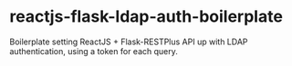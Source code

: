 # reactjs-flask-ldap-auth-boilerplate
Boilerplate setting ReactJS + Flask-RESTPlus API up with LDAP authentication, using a token for each query.

